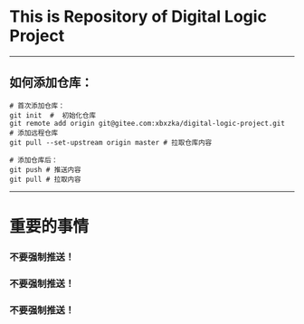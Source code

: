 # This is Repository of Digital Logic Project

---


## 如何添加仓库：
```shell
# 首次添加仓库：
git init  #  初始化仓库
git remote add origin git@gitee.com:xbxzka/digital-logic-project.git   # 添加远程仓库
git pull --set-upstream origin master # 拉取仓库内容

# 添加仓库后：
git push # 推送内容
git pull # 拉取内容
```

---

# 重要的事情

### 	不要强制推送！

### 	不要强制推送！

### 	不要强制推送！